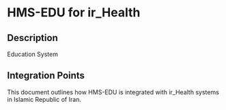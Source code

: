 # HMS-EDU for ir_Health

## Description

Education System

## Integration Points

This document outlines how HMS-EDU is integrated with ir_Health systems in Islamic Republic of Iran.

